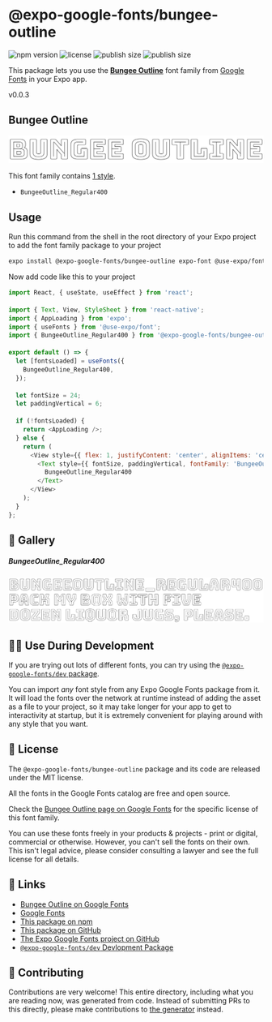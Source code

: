 # @expo-google-fonts/bungee-outline

![npm version](https://flat.badgen.net/npm/v/@expo-google-fonts/bungee-outline)
![license](https://flat.badgen.net/github/license/expo/google-fonts)
![publish size](https://flat.badgen.net/packagephobia/install/@expo-google-fonts/bungee-outline)
![publish size](https://flat.badgen.net/packagephobia/publish/@expo-google-fonts/bungee-outline)

This package lets you use the [**Bungee Outline**](https://fonts.google.com/specimen/Bungee+Outline) font family from [Google Fonts](https://fonts.google.com/) in your Expo app.

v0.0.3

## Bungee Outline

![Bungee Outline](./font-family.png)

This font family contains [1 style](#-gallery).

- `BungeeOutline_Regular400`

## Usage

Run this command from the shell in the root directory of your Expo project to add the font family package to your project
```sh
expo install @expo-google-fonts/bungee-outline expo-font @use-expo/font
```

Now add code like this to your project
```js
import React, { useState, useEffect } from 'react';

import { Text, View, StyleSheet } from 'react-native';
import { AppLoading } from 'expo';
import { useFonts } from '@use-expo/font';
import { BungeeOutline_Regular400 } from '@expo-google-fonts/bungee-outline';

export default () => {
  let [fontsLoaded] = useFonts({
    BungeeOutline_Regular400,
  });

  let fontSize = 24;
  let paddingVertical = 6;

  if (!fontsLoaded) {
    return <AppLoading />;
  } else {
    return (
      <View style={{ flex: 1, justifyContent: 'center', alignItems: 'center' }}>
        <Text style={{ fontSize, paddingVertical, fontFamily: 'BungeeOutline_Regular400' }}>
          BungeeOutline_Regular400
        </Text>
      </View>
    );
  }
};

```

## 🔡 Gallery

##### BungeeOutline_Regular400
![BungeeOutline_Regular400](./53bb5dbad57c06403c9f7c9503b0397f17f001d2a0881305c5bee9de3c610f78.ttf.png)


## 👩‍💻 Use During Development

If you are trying out lots of different fonts, you can try using the [`@expo-google-fonts/dev` package](https://github.com/expo/google-fonts/tree/master/font-packages/dev#readme).

You can import *any* font style from any Expo Google Fonts package from it. It will load the fonts
over the network at runtime instead of adding the asset as a file to your project, so it may take longer
for your app to get to interactivity at startup, but it is extremely convenient
for playing around with any style that you want.

## 📖 License

The `@expo-google-fonts/bungee-outline` package and its code are released under the MIT license.

All the fonts in the Google Fonts catalog are free and open source.

Check the [Bungee Outline page on Google Fonts](https://fonts.google.com/specimen/Bungee+Outline) for the specific license of this font family.

You can use these fonts freely in your products & projects - print or digital, commercial or otherwise. However, you can't sell the fonts on their own. This isn't legal advice, please consider consulting a lawyer and see the full license for all details.

## 🔗 Links

- [Bungee Outline on Google Fonts](https://fonts.google.com/specimen/Bungee+Outline)
- [Google Fonts](https://fonts.google.com/)
- [This package on npm](https://www.npmjs.com/package/@expo-google-fonts/bungee-outline)
- [This package on GitHub](https://github.com/expo/google-fonts/tree/master/font-packages/bungee-outline)
- [The Expo Google Fonts project on GitHub](https://github.com/expo/google-fonts)
- [`@expo-google-fonts/dev` Devlopment Package](https://github.com/expo/google-fonts/tree/master/font-packages/dev)


## 🤝 Contributing

Contributions are very welcome! This entire directory, including what you are reading now, was generated from code. Instead of submitting PRs to this directly, please make contributions to [the generator](https://github.com/expo/google-fonts/tree/master/packages/generator) instead.
